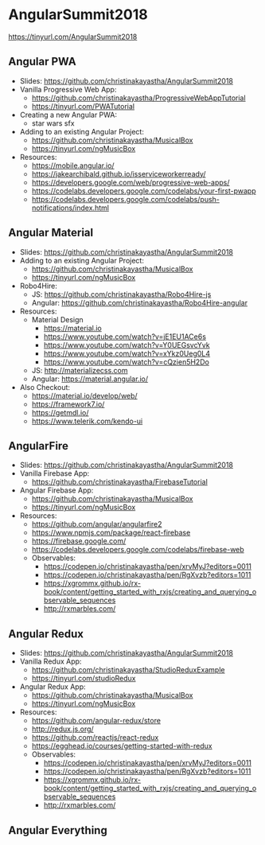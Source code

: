# AngularSummit2018
https://tinyurl.com/AngularSummit2018

## Angular PWA
* Slides: https://github.com/christinakayastha/AngularSummit2018
* Vanilla Progressive Web App: 
  * https://github.com/christinakayastha/ProgressiveWebAppTutorial
  * https://tinyurl.com/PWATutorial
* Creating a new Angular PWA:
  * star wars sfx
* Adding to an existing Angular Project: 
  * https://github.com/christinakayastha/MusicalBox
  * https://tinyurl.com/ngMusicBox
* Resources:
  * https://mobile.angular.io/
  * https://jakearchibald.github.io/isserviceworkerready/
  * https://developers.google.com/web/progressive-web-apps/
  * https://codelabs.developers.google.com/codelabs/your-first-pwapp
  * https://codelabs.developers.google.com/codelabs/push-notifications/index.html

## Angular Material
* Slides: https://github.com/christinakayastha/AngularSummit2018
* Adding to an existing Angular Project: 
  * https://github.com/christinakayastha/MusicalBox
  * https://tinyurl.com/ngMusicBox
* Robo4Hire:
  * JS: https://github.com/christinakayastha/Robo4Hire-js
  * Angular: https://github.com/christinakayastha/Robo4Hire-angular
* Resources:
  * Material Design
    * https://material.io
    * https://www.youtube.com/watch?v=jE1EU1ACe6s
    * https://www.youtube.com/watch?v=Y0UEGsvcYvk
    * https://www.youtube.com/watch?v=xYkz0Ueg0L4
    * https://www.youtube.com/watch?v=cQzien5H2Do
  * JS: http://materializecss.com
  * Angular: https://material.angular.io/
* Also Checkout:
  * https://material.io/develop/web/
  * https://framework7.io/
  * https://getmdl.io/
  * https://www.telerik.com/kendo-ui


## AngularFire
* Slides: https://github.com/christinakayastha/AngularSummit2018
* Vanilla Firebase App: 
  * https://github.com/christinakayastha/FirebaseTutorial
* Angular Firebase App:
  * https://github.com/christinakayastha/MusicalBox
  * https://tinyurl.com/ngMusicBox
* Resources:
  * https://github.com/angular/angularfire2
  * https://www.npmjs.com/package/react-firebase
  * https://firebase.google.com/
  * https://codelabs.developers.google.com/codelabs/firebase-web
  * Observables:
    * https://codepen.io/christinakayastha/pen/xrvMyJ?editors=0011
    * https://codepen.io/christinakayastha/pen/RgXvzb?editors=1011
    * https://xgrommx.github.io/rx-book/content/getting_started_with_rxjs/creating_and_querying_observable_sequences
    * http://rxmarbles.com/

## Angular Redux
* Slides: https://github.com/christinakayastha/AngularSummit2018
* Vanilla Redux App: 
  * https://github.com/christinakayastha/StudioReduxExample
  * https://tinyurl.com/studioRedux
* Angular Redux App: 
  * https://github.com/christinakayastha/MusicalBox
  * https://tinyurl.com/ngMusicBox
* Resources:
  * https://github.com/angular-redux/store
  * http://redux.js.org/
  * https://github.com/reactjs/react-redux
  * https://egghead.io/courses/getting-started-with-redux
  * Observables:
    * https://codepen.io/christinakayastha/pen/xrvMyJ?editors=0011
    * https://codepen.io/christinakayastha/pen/RgXvzb?editors=1011
    * https://xgrommx.github.io/rx-book/content/getting_started_with_rxjs/creating_and_querying_observable_sequences
    * http://rxmarbles.com/

## Angular Everything
